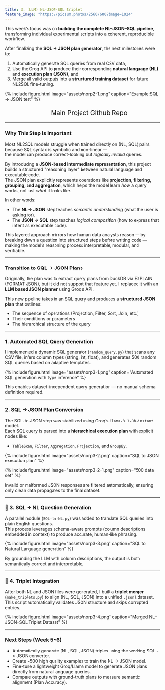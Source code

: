 ```yaml
---
title: 3. (LLM) NL-JSON-SQL triplet
feature_image: "https://picsum.photos/2560/600?image=1024"
---
```


This week’s focus was on **building the complete NL–JSON–SQL pipeline**, transforming individual experimental scripts into a coherent, reproducible workflow.

After finalizing the **SQL → JSON plan generator**, the next milestones were to:
1. Automatically generate SQL queries from real CSV data,  
2. Use the Groq API to produce their corresponding **natural language (NL)** and **execution plan (JSON)**, and  
3. Merge all valid outputs into a **structured training dataset** for future NL2SQL fine-tuning.


{% include figure.html image="assets/norp2-1.png" caption="Example:SQL -> JSON test" %}

<ul style="font-size: 1.6rem; line-height: 1.6; text-align: center; margin: 0;">
  <li style="list-style: none; margin: 0px 0;">
    <a href="https://github.com/doox-on/CS4220_NORP" 
       style="font-size: 1.3rem; text-decoration: none;">
      Main Project Github Repo
    </a>
  </li>
</ul>

---

### Why This Step Is Important

Most NL2SQL models struggle when trained directly on (NL, SQL) pairs because SQL syntax is symbolic and non-linear —  
the model can produce correct-looking but *logically invalid* queries.  

By introducing a **JSON-based intermediate representation**, this project builds a structured "reasoning layer" between natural language and executable code.  
The JSON plan explicitly represents operations like **projection, filtering, grouping, and aggregation**, which helps the model learn *how* a query works, not just *what* it looks like.

In other words:
- The **NL → JSON** step teaches *semantic understanding* (what the user is asking for).  
- The **JSON → SQL** step teaches *logical composition* (how to express that intent as executable code).  

This layered approach mirrors how human data analysts reason — by breaking down a question into structured steps before writing code —  
making the model’s reasoning process interpretable, modular, and verifiable.


---

### Transition to SQL -> JSON Plans

Originally, the plan was to extract query plans from DuckDB via EXPLAIN (FORMAT JSON),
but it did not support that feature yet.
I replaced it with an **LLM based JSON planner** using Groq’s API. 

This new pipeline takes in an SQL query and produces a **structured JSON plan** that outlines:
- The sequence of operations (Projection, Filter, Sort, Join, etc.)
- Their conditions or parameters
- The hierarchical structure of the query


---

### 1. Automated SQL Query Generation

I implemented a dynamic SQL generator (`random_query.py`) that scans any CSV file, infers column types (string, int, float), and generates 500 random SQL queries based on adaptive templates.


{% include figure.html image="assets/norp3-1.png" caption="Automated SQL generation with type inference" %}


This enables dataset-independent query generation — no manual schema definition required.


---

### 2. SQL → JSON Plan Conversion

The SQL-to-JSON step was stabilized using Groq’s `llama-3.1-8b-instant` model.  
Each SQL query is parsed into a **hierarchical execution plan** with explicit nodes like:
- `TableScan`, `Filter`, `Aggregation`, `Projection`, and `GroupBy`.

{% include figure.html image="assets/norp3-2.png" caption="SQL to JSON execution plan" %}

{% include figure.html image="assets/norp3-2-1.png" caption="500 data set" %}

Invalid or malformed JSON responses are filtered automatically, ensuring only clean data propagates to the final dataset.


---

### 💬 3. SQL → NL Question Generation

A parallel module (`SQL-to-NL.py`) was added to translate SQL queries into plain English questions.  
This process leverages schema-aware prompts (column descriptions embedded in context) to produce accurate, human-like phrasing.

{% include figure.html image="assets/norp3-3.png" caption="SQL to Natural Language generation" %}


By grounding the LLM with column descriptions, the output is both semantically correct and interpretable.


---

### 🔗 4. Triplet Integration

After both NL and JSON files were generated, I built a **triplet merger** (`make_triplets.py`) to align (NL, SQL, JSON) into a unified `.jsonl` dataset.  
This script automatically validates JSON structure and skips corrupted entries.

{% include figure.html image="assets/norp3-4.png" caption="Merged NL–JSON–SQL Triplet Dataset" %}

---



### Next Steps (Week 5~6)

- Automatically generate (NL, SQL, JSON) triples using the working SQL -> JSON converter.
- Create ~500 high quality examples to train the NL -> JSON model.
- Fine-tune a lightweight Groq/Llama model to generate JSON plans directly from natural language queries.
- Compare outputs with ground-truth plans to measure semantic alignment (Plan Accuracy).
  
